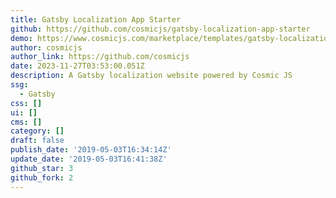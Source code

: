 ```yaml
---
title: Gatsby Localization App Starter
github: https://github.com/cosmicjs/gatsby-localization-app-starter
demo: https://www.cosmicjs.com/marketplace/templates/gatsby-localization-app-starter
author: cosmicjs
author_link: https://github.com/cosmicjs
date: 2023-11-27T03:53:00.051Z
description: A Gatsby localization website powered by Cosmic JS
ssg:
  - Gatsby
css: []
ui: []
cms: []
category: []
draft: false
publish_date: '2019-05-03T16:34:14Z'
update_date: '2019-05-03T16:41:38Z'
github_star: 3
github_fork: 2
---
```

